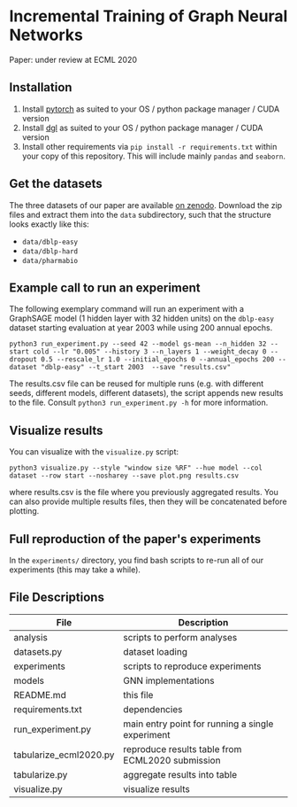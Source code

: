 # Incremental Training of Graph Neural Networks

Paper: under review at ECML 2020


## Installation

1. Install [pytorch](https://pytorch.org/get-started/locally/) as suited to your
   OS / python package manager / CUDA version
1. Install [dgl](https://www.dgl.ai/pages/start.html) as suited to your
   OS / python package manager / CUDA version
1. Install other requirements via `pip install -r requirements.txt` within your
   copy of this repository. This will include mainly `pandas` and `seaborn`.

## Get the datasets

The three datasets of our paper are available [on zenodo](https://zenodo.org/record/3764770).
Download the zip files and extract them into the `data` subdirectory, such that the structure looks exactly like this:

- `data/dblp-easy`
- `data/dblp-hard`
- `data/pharmabio`

## Example call to run an experiment

The following exemplary command will run an experiment with a GraphSAGE model (1 hidden layer with 32 hidden units) on the `dblp-easy` dataset starting evaluation at year 2003 while using 200 annual epochs.

```
python3 run_experiment.py --seed 42 --model gs-mean --n_hidden 32 --start cold --lr "0.005" --history 3 --n_layers 1 --weight_decay 0 --dropout 0.5 --rescale_lr 1.0 --initial_epochs 0 --annual_epochs 200 --dataset "dblp-easy" --t_start 2003  --save "results.csv"                       
```

The results.csv file can be reused for multiple runs (e.g. with different seeds, different models, different datasets), the script appends new results to the file.
Consult `python3 run_experiment.py -h` for more information.


## Visualize results

You can visualize with the `visualize.py` script:

```
python3 visualize.py --style "window size %RF" --hue model --col dataset --row start --nosharey --save plot.png results.csv
```

where results.csv is the file where you previously aggregated results. You can also provide multiple results files, then they will be concatenated before plotting.

## Full reproduction of the paper's experiments

In the `experiments/` directory, you find bash scripts to re-run all of our experiments (this may take a while).

## File Descriptions

| File                   | Description                                      |
| -                      | -                                                |
| analysis               | scripts to perform analyses                      |
| datasets.py            | dataset loading                                  |
| experiments            | scripts to reproduce experiments                 |
| models                 | GNN implementations                              |
| README.md              | this file                                        |
| requirements.txt       | dependencies                                     |
| run_experiment.py      | main entry point for running a single experiment |
| tabularize_ecml2020.py | reproduce results table from ECML2020 submission |
| tabularize.py          | aggregate results into table                     |
| visualize.py           | visualize results                                |
